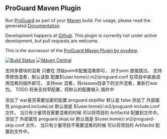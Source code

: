 ProGuard Maven Plugin
---------------------

Run [ProGuard] as part of your [Maven] build. For usage, please read the
generated [Documentation](http://wvengen.github.io/proguard-maven-plugin/).

Development happens at [Github](https://github.com/wvengen/proguard-maven-plugin).
This plugin is currently not under active development, but pull requests are
welcome.

This is the successor of the [ProGuard Maven Plugin by pyx4me](http://pyx4me.com/pyx4me-maven-plugins/proguard-maven-plugin/).


[![Build Status](https://travis-ci.org/wvengen/proguard-maven-plugin.svg?branch=master)](https://travis-ci.org/wvengen/proguard-maven-plugin)
[![Maven Central](https://maven-badges.herokuapp.com/maven-central/com.github.wvengen/proguard-maven-plugin/badge.svg)](https://maven-badges.herokuapp.com/maven-central/com.github.wvengen/proguard-maven-plugin)


[ProGuard]: http://proguard.sourceforge.net/
[Maven]: http://apache.maven.org/
支持多模块的混肴  只要在 顶级pom中配置混肴即可， 对于pom 直接跳过。
支持零修改混肴，默认读取 配置${user.home}/.m2/proguard.conf 在项目中直接调用混肴的插件即可。
支持war 混肴，将classes目录下的文件混肴，重新打war包。
TODO 将来支持零配置，将默认的配置植入 插件中

添加了 war是否需要加密的配置  proguard.skipWar 默认是 false 
添加了 外部属性 proguard.includeList  默认值是 ${user.home}/.m2/proguard-include.conf 文件， 当只有少量项目需要混肴的时候   可以将项目的 ArtifactId 配置到文件中。
添加了 外部属性 proguard.skipList     默认值是 ${user.home}/.m2/proguard-skip.conf 文件，    当只有少量项目不需要混肴的时候 可以将项目的 ArtifactId 配置到文件中。


